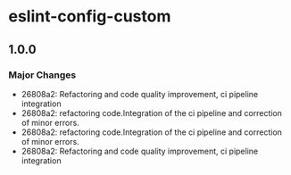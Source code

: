 # eslint-config-custom

## 1.0.0

### Major Changes

- 26808a2: Refactoring and code quality improvement, ci pipeline integration
- 26808a2: refactoring code.Integration of the ci pipeline and correction of minor errors.
- 26808a2: refactoring code.Integration of the ci pipeline and correction of minor errors.
- 26808a2: Refactoring and code quality improvement, ci pipeline integration
